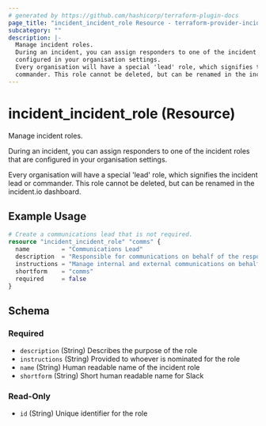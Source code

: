 ```yaml
---
# generated by https://github.com/hashicorp/terraform-plugin-docs
page_title: "incident_incident_role Resource - terraform-provider-incident"
subcategory: ""
description: |-
  Manage incident roles.
  During an incident, you can assign responders to one of the incident roles that are
  configured in your organisation settings.
  Every organisation will have a special 'lead' role, which signifies the incident lead or
  commander. This role cannot be deleted, but can be renamed in the incident.io dashboard.
---
```


# incident_incident_role (Resource)

Manage incident roles.

During an incident, you can assign responders to one of the incident roles that are
configured in your organisation settings.

Every organisation will have a special 'lead' role, which signifies the incident lead or
commander. This role cannot be deleted, but can be renamed in the incident.io dashboard.

## Example Usage

```terraform
# Create a communications lead that is not required.
resource "incident_incident_role" "comms" {
  name         = "Communications Lead"
  description  = "Responsible for communications on behalf of the response team."
  instructions = "Manage internal and external communications on behalf of the response team."
  shortform    = "comms"
  required     = false
}
```

<!-- schema generated by tfplugindocs -->
## Schema

### Required

- `description` (String) Describes the purpose of the role
- `instructions` (String) Provided to whoever is nominated for the role
- `name` (String) Human readable name of the incident role
- `shortform` (String) Short human readable name for Slack

### Read-Only

- `id` (String) Unique identifier for the role


